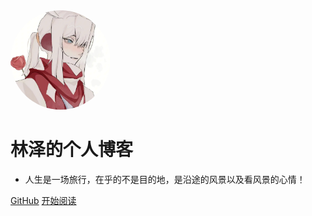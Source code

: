 <img width="160px" style="border-radius: 50%" bor src="style/head.webp">

# **林泽的个人博客**

- 人生是一场旅行，在乎的不是目的地，是沿途的风景以及看风景的心情！

[GitHub](https://github.com/daline21)
[开始阅读](README.md)